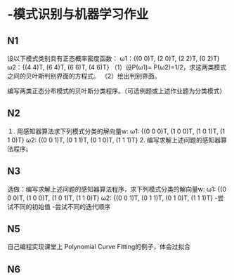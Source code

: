 # -模式识别与机器学习作业
## N1
设以下模式类别具有正态概率密度函数：
		 ω1：{(0 0)T, (2 0)T, (2 2)T, (0 2)T}
		 ω2：{(4 4)T, (6 4)T, (6 6)T, (4 6)T}
	（1）设P(ω1)= P(ω2)=1/2，求这两类模式之间的贝叶斯判别界面的方程式。
	（2）绘出判别界面。

编写两类正态分布模式的贝叶斯分类程序。（可选例题或上述作业题为分类模式）

## N2
１. 用感知器算法求下列模式分类的解向量w:
 ω1: {(0 0 0)T, (1 0 0)T, (1 0 1)T, (1 1 0)T}
 ω2: {(0 0 1)T, (0 1 1)T, (0 1 0)T, (1 1 1)T}
2. 编写求解上述问题的感知器算法程序。

## N3

选做：编写求解上述问题的感知器算法程序，求下列模式分类的解向量w:
	ω1: {(0 0 0)T, (1 0 0)T, (1 0 1)T, (1 1 0)T}
	ω2: {(0 0 1)T, (0 1 1)T, (0 1 0)T, (1 1 1)T}
-尝试不同的初始值
-尝试不同的迭代顺序


## N5
自己编程实现课堂上 Polynomial Curve Fitting的例子，体会过拟合

## N6
